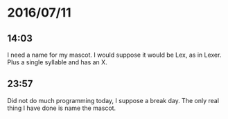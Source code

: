 # 2016/07/11

## 14:03

I need a name for my mascot. I would suppose it would be Lex, as in Lexer.
Plus a single syllable and has an X.

## 23:57

Did not do much programming today, I suppose a break day. The only real thing
I have done is name the mascot.

